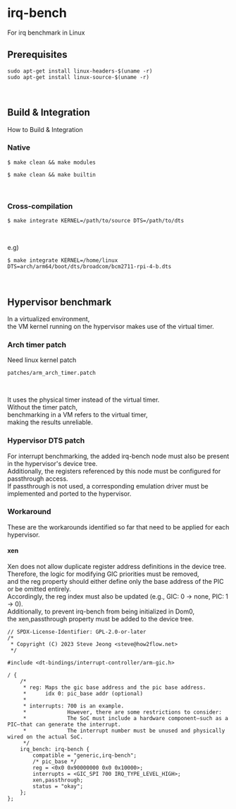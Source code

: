 # irq-bench

For irq benchmark in Linux

## Prerequisites

```
sudo apt-get install linux-headers-$(uname -r)
sudo apt-get install linux-source-$(uname -r)
```
<br>

## Build & Integration

How to Build & Integration

### Native

```
$ make clean && make modules
```
```
$ make clean && make builtin
```
<br>

### Cross-compilation

```
$ make integrate KERNEL=/path/to/source DTS=/path/to/dts
```
<br>

e.g)
```
$ make integrate KERNEL=/home/linux DTS=arch/arm64/boot/dts/broadcom/bcm2711-rpi-4-b.dts
```
<br>

## Hypervisor benchmark

In a virtualized environment,<br>
the VM kernel running on the hypervisor makes use of the virtual timer.<br>

### Arch timer patch

Need linux kernel patch
```
patches/arm_arch_timer.patch
```
<br>

It uses the physical timer instead of the virtual timer.<br>
Without the timer patch,<br>
benchmarking in a VM refers to the virtual timer,<br>
making the results unreliable.

### Hypervisor DTS patch

For interrupt benchmarking, the added irq-bench node must also be present in the hypervisor's device tree.<br>
Additionally, the registers referenced by this node must be configured for passthrough access.<br>
If passthrough is not used, a corresponding emulation driver must be implemented and ported to the hypervisor.<br>

### Workaround

These are the workarounds identified so far that need to be applied for each hypervisor.<br>

#### xen

Xen does not allow duplicate register address definitions in the device tree.<br>
Therefore, the logic for modifying GIC priorities must be removed,<br>
and the reg property should either define only the base address of the PIC or be omitted entirely.<br>
Accordingly, the reg index must also be updated (e.g., GIC: 0 → none, PIC: 1 → 0).<br>
Additionally, to prevent irq-bench from being initialized in Dom0,<br>
the xen,passthrough property must be added to the device tree.
```
// SPDX-License-Identifier: GPL-2.0-or-later
/*
 * Copyright (C) 2023 Steve Jeong <steve@how2flow.net>
 */

#include <dt-bindings/interrupt-controller/arm-gic.h>

/ {
	/*
	 * reg: Maps the gic base address and the pic base address.
	 *      idx 0: pic_base addr (optional)
	 *
	 * interrupts: 700 is an example.
	 *             However, there are some restrictions to consider:
	 *             The SoC must include a hardware component—such as a PIC—that can generate the interrupt.
	 *             The interrupt number must be unused and physically wired on the actual SoC.
	 */
	irq_bench: irq-bench {
		compatible = "generic,irq-bench";
		/* pic_base */
		reg = <0x0 0x90000000 0x0 0x10000>;
		interrupts = <GIC_SPI 700 IRQ_TYPE_LEVEL_HIGH>;
		xen,passthrough;
		status = "okay";
	};
};
```
<br>
